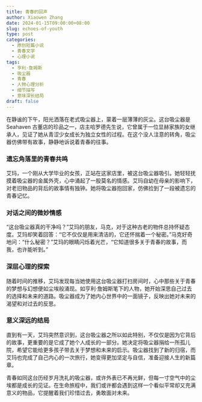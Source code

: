 ```yaml
---
title: 青春的回声
author: Xiaowen Zhang
date: 2024-01-15T09:00:00+08:00
slug: echoes-of-youth
type: post
categories:
  - 原创短篇小说
  - 青春文学
  - 心理小说
tags:
  - 亨利·詹姆斯
  - 吸尘器
  - 青春
  - 人物心理分析
  - 细节描写
  - 意味深长结局
draft: false
---
```


在静谧的下午，阳光洒落在老式吸尘器上，蒙着一层薄薄的灰尘。这台吸尘器是 Seahaven 古董店的珍品之一，店主哈罗德先生说，它曾属于一位显赫家族的女继承人，见证了她从青涩少女成长为独立女性的过程。在这个没人注意的转角，吸尘器仿佛带有故事，静静地诉说着青春的往事。

### 遗忘角落里的青春共鸣

艾玛，一个刚从大学毕业的女孩，正站在这家店里，被这台吸尘器吸引。她轻轻抚摸着吸尘器的金属外壳，心中涌起了一股莫名的情感。艾玛自幼在母亲的影响下，对老旧物品的背后的故事情有独钟。她将吸尘器抱回家，仿佛捡到了一段被遗忘的青春记忆。

### 对话之间的微妙情感

“这台吸尘器真的干净吗？”艾玛的朋友，马克，对于这种古老的物件总持怀疑态度。艾玛却笑着回答：“它不仅仅是用来清洁的，它还怀揣着一个秘密。”马克好奇地问：“什么秘密？”艾玛的眼睛闪烁着光芒，“它知道很多关于青春的故事，而我，也许能听到。”

### 深层心理的探索

随着时间的推移，艾玛发现每当她使用这台吸尘器打扫房间时，心中那些关于青春的梦想与幻想便如尘埃般涌现。如亨利·詹姆斯笔下的人物，她开始深思自己过去的选择和未来的道路。吸尘器成为了她内心世界中的一面镜子，反映出她对未来的渴望和对过去的反思。

### 意义深远的结局

直到有一天，艾玛突然意识到，这台吸尘器之所以如此特别，不仅仅是因为它背后的故事，更重要的是它成了她个人成长的一部分。她决定将吸尘器捐给一所孤儿院，希望它能给更多孩子带去关于梦想和未来的启示。吸尘器找到了新的归宿，而艾玛也完成了自己内心的一次旅行，她变得更加坚定与自信，准备迎接人生的新篇章。

青春如同这台历经岁月洗礼的吸尘器，或许外表已不再光鲜，但每一寸空气中的尘埃都是成长的见证。在生命旅程中，我们或许都会遇到这样一个看似平常却又充满意义的物品，它提醒着我们珍惜过去，勇敢面对未来。